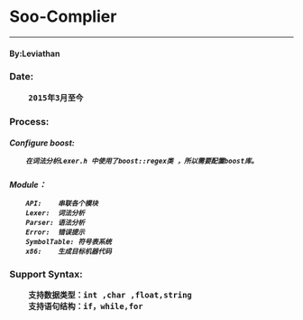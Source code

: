 #  Soo-Complier


---
<h4>By:Leviathan
<h3>Date:

        2015年3月至今

<h3>Process:

<h5>Configure boost:

        在词法分析Lexer.h 中使用了boost::regex类 ，所以需要配置boost库。
<h5>Module：

        API:    串联各个模块
        Lexer:  词法分析
        Parser: 语法分析
        Error:  错误提示
        SymbolTable: 符号表系统
        x86:    生成目标机器代码
        
<h3>Support Syntax:


        支持数据类型：int ,char ,float,string
        支持语句结构：if，while,for
